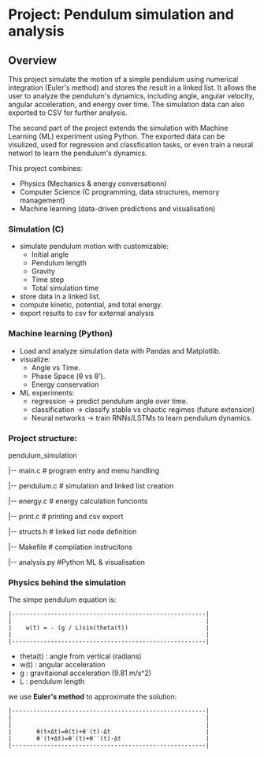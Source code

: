 # Project: Pendulum simulation and analysis
## Overview
This project simulate the motion of a simple pendulum using numerical integration (Euler's method) and stores the result in a linked list.
It allows the user to analyze the pendulum's dynamics, including angle, angular velocity, angular acceleration, and energy over time. The simulation data can also exported to CSV for further analysis.

The second part of the project extends the simulation with Machine Learning (ML) experiment using Python. The exported data can be visulized,
used for regression and classfication tasks, or even train a neural networl to learn the pendulum's dynamics.

This project combines:

- Physics (Mechanics & energy conversationn)
- Computer Science (C programming, data structures, memory management)
- Machine learning (data-driven predictions and visualisation)

### Simulation (C)
- simulate pendulum motion with customizable:
    - Initial angle
    - Pendulum length
    - Gravity
    - Time step
    - Total simulation time
- store data in a linked list.
- compute kinetic, potential, and total energy.
- export results to csv for external analysis

### Machine learning (Python)
- Load and analyze simulation data with Pandas and Matplotlib.
- visualize:
    - Angle vs Time.
    - Phase Space (θ vs θ’).
    - Energy conservation
- ML experiments:
    - regression -> predict pendulum angle over time.
    - classification -> classify stable vs chaotic regimes (future extension)
    - Neural networks -> train RNNs/LSTMs to learn pendulum dynamics.


### Project structure:
pendulum_simulation

|-- main.c # program entry and menu handling

|-- pendulum.c # simulation and linked list creation

|-- energy.c # energy calculation funcionts

|-- print.c # printing and csv export

|-- structs.h # linked list node definition

|-- Makefile # compilation instrucitons

|-- analysis.py #Python ML & visualisation



### Physics behind the simulation
The simpe pendulum equation is:
    
    |-------------------------------------------------------|
    |                                                       |
    |    w(t) = - (g / L)sin(theta(t))                      |
    |                                                       |
    |-------------------------------------------------------|

- theta(t) : angle from vertical (radians)
- w(t) : angular acceleration
- g : gravitaional acceleration (9.81 m/s^2)
- L : pendulum length

we use **Euler's method** to approximate the solution:

    |-------------------------------------------------------|
    |                                                       |
    |                                                       |
    |       θ(t+Δt)=θ(t)+θ′(t)⋅Δt                           |
    |       θ′(t+Δt)=θ′(t)+θ′′(t)⋅Δt                        |
    |-------------------------------------------------------|

